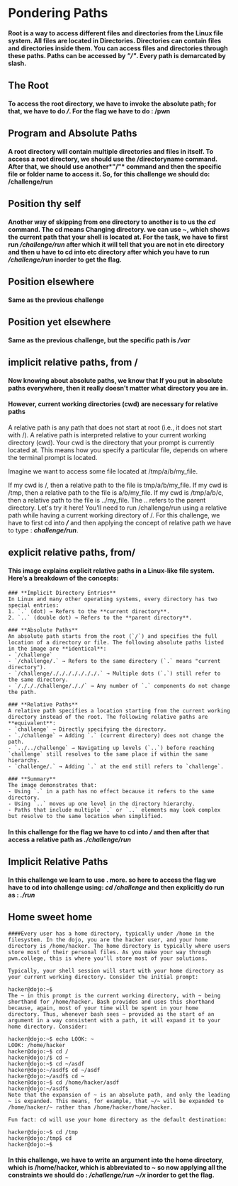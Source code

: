 # Pondering Paths 

#### Root is a way to access different files and directories from the Linux file system. All files are located in Directories. Directories can contain files and directories inside them. You can access files and directories through these paths. Paths can be accessed by *"/"*. Every path is demarcated by slash.

## The Root
#### To access the root directory, we have to invoke the  absolute path; for that, we have to do */*. For the flag we have to do : **/pwn**

## Program and Absolute Paths 
#### A root directory will contain multiple directories and files in itself. To access a root directory, we should use the /directoryname command. After that, we should use another*"/"* command and then the specific file or folder name to access it. So, for this challenge we should do: **/challenge/run**

## Position thy self
#### Another way of skipping from one directory to another is to us the **_cd_** command. The cd means Changing directory. we can use **~**, which shows the current path that your shell is located at. For the task, we have to first run **_/challenge/run_** after which it will tell that you are not in **etc** directory and then u have to cd into etc directory after which you have to run **_/challenge/run_** inorder to get the flag.

## Position elsewhere
#### Same as the previous challenge

## Position yet elsewhere
#### Same as the previous challenge, but the specific path is **_/var_**

## implicit relative paths, from /
#### Now knowing about absolute paths, we know that If you put in absolute paths everywhere, then it really doesn't matter what directory you are in. 
#### However, current working directories (cwd) are necessary for relative paths 
A relative path is any path that does not start at root (i.e., it does not start with /).
A relative path is interpreted relative to your current working directory (cwd).
Your cwd is the directory that your prompt is currently located at.
This means how you specify a particular file, depends on where the terminal prompt is located.

Imagine we want to access some file located at /tmp/a/b/my_file.

If my cwd is /, then a relative path to the file is tmp/a/b/my_file.
If my cwd is /tmp, then a relative path to the file is a/b/my_file.
If my cwd is /tmp/a/b/c, then a relative path to the file is ../my_file. The .. refers to the parent directory.
Let's try it here! You'll need to run /challenge/run using a relative path while having a current working directory of /.
For this challenge, we have to first cd into **_/_** and then applying the concept of relative path we have to type : **_challenge/run_**.

## explicit relative paths, from/
#### This image explains explicit relative paths in a Linux-like file system. Here’s a breakdown of the concepts:

    ### **Implicit Directory Entries**
    In Linux and many other operating systems, every directory has two special entries:
    1. `.` (dot) → Refers to the **current directory**.
    2. `..` (double dot) → Refers to the **parent directory**.
    
    ### **Absolute Paths**
    An absolute path starts from the root (`/`) and specifies the full location of a directory or file. The following absolute paths listed in the image are **identical**:
    - `/challenge`
    - `/challenge/.` → Refers to the same directory (`.` means "current directory").
    - `/challenge/./././././././.` → Multiple dots (`.`) still refer to the same directory.
    - `/./././challenge/././` → Any number of `.` components do not change the path.
    
    ### **Relative Paths**
    A relative path specifies a location starting from the current working directory instead of the root. The following relative paths are **equivalent**:
    - `challenge` → Directly specifying the directory.
    - `./challenge` → Adding `.` (current directory) does not change the path.
    - `../../challenge` → Navigating up levels (`..`) before reaching `challenge` still resolves to the same place if within the same hierarchy.
    - `challenge/.` → Adding `.` at the end still refers to `challenge`.
    
    ### **Summary**
    The image demonstrates that:
    - Using `.` in a path has no effect because it refers to the same directory.
    - Using `..` moves up one level in the directory hierarchy.
    - Paths that include multiple `.` or `..` elements may look complex but resolve to the same location when simplified.
#### In this challenge for the flag we have to cd into **_/_** and then after that access a relative path as **_./challenge/run_**

## Implicit Relative Paths
#### In this challenge we learn to use **.** more. so here to access the flag we have to cd into challenge using: **_cd /challenge_** and then explicitly do run as : **_./run_**

## Home sweet home 
    ####Every user has a home directory, typically under /home in the filesystem. In the dojo, you are the hacker user, and your home directory is /home/hacker. The home directory is typically where users store most of their personal files. As you make your way through pwn.college, this is where you'll store most of your solutions.
    
    Typically, your shell session will start with your home directory as your current working directory. Consider the initial prompt:
    
    hacker@dojo:~$
    The ~ in this prompt is the current working directory, with ~ being shorthand for /home/hacker. Bash provides and uses this shorthand because, again, most of your time will be spent in your home directory. Thus, whenever bash sees ~ provided as the start of an argument in a way consistent with a path, it will expand it to your home directory. Consider:
    
    hacker@dojo:~$ echo LOOK: ~
    LOOK: /home/hacker
    hacker@dojo:~$ cd /
    hacker@dojo:/$ cd ~
    hacker@dojo:~$ cd ~/asdf
    hacker@dojo:~/asdf$ cd ~/asdf
    hacker@dojo:~/asdf$ cd ~
    hacker@dojo:~$ cd /home/hacker/asdf
    hacker@dojo:~/asdf$
    Note that the expansion of ~ is an absolute path, and only the leading ~ is expanded. This means, for example, that ~/~ will be expanded to /home/hacker/~ rather than /home/hacker/home/hacker.
    
    Fun fact: cd will use your home directory as the default destination:
    
    hacker@dojo:~$ cd /tmp
    hacker@dojo:/tmp$ cd
    hacker@dojo:~$
#### In this challenge, we have to write an argument into the home directory, which is /home/hacker, which is abbreviated to ~ so now applying all the constraints we should do : **_/challenge/run ~/x_** inorder to get the flag.
